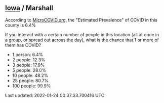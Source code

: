 
## [Iowa](/united-states/iowa) / Marshall

According to [MicroCOVID.org](http://microcovid.org),
the "Estimated Prevalence" of COVID in this county is 6.4%

If you interact with a certain number of people in this location
(all at once in a group, or spread out across the day), what is the chance that
1 or more of them has COVID?

- 1 person: 6.4%
- 2 people: 12.3%
- 3 people: 17.9%
- 5 people: 28.0%
- 10 people: 48.2%
- 25 people: 80.7%
- 100 people: 99.9%

Last updated: 2022-01-24 00:37:33.700416 UTC
